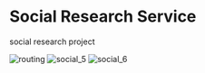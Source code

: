 # Social Research Service
social research project

![routing](https://github.com/fff4k8/social_research/assets/25677966/7da46a40-d5d6-45ad-b126-286c542275bf)
![social_5](https://github.com/fff4k8/social_research/assets/25677966/86c8d50c-e8f0-4ed4-ac4f-618630a8d1fd)
![social_6](https://github.com/fff4k8/social_research/assets/25677966/1e81eafa-32e2-48cd-a215-b2273dff2535)
